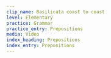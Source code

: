 ```yaml
---
clip_name: Basilicata coast to coast
level: Elementary
practice: Grammar
practice_entry: Prepositions
media: Video
index_heading: Prepositions
index_entry: Prepositions
---
```

